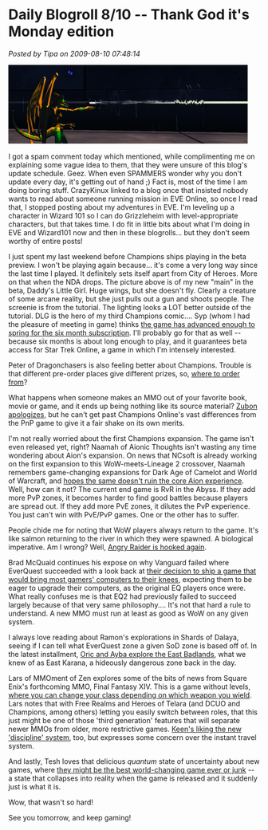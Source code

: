 # Daily Blogroll 8/10 -- Thank God it's Monday edition

*Posted by Tipa on 2009-08-10 07:48:14*

![Daddy's Little Girl in Champions Online](../../../uploads/2009/08/daddygirl.jpg "Daddy's Little Girl in Champions Online")

I got a spam comment today which mentioned, while complimenting me on explaining some vague idea to them, that they were unsure of this blog's update schedule. Geez. When even SPAMMERS wonder why you don't update every day, it's getting out of hand ;) Fact is, most of the time I am doing boring stuff. CrazyKinux linked to a blog once that insisted nobody wants to read about someone running mission in EVE Online, so once I read that, I stopped posting about my adventures in EVE. I'm leveling up a character in Wizard 101 so I can do Grizzleheim with level-appropriate characters, but that takes time. I do fit in little bits about what I'm doing in EVE and Wizard101 now and then in these blogrolls... but they don't seem worthy of entire posts!

I just spent my last weekend before Champions ships playing in the beta preview. I won't be playing again because... it's come a very long way since the last time I played. It definitely sets itself apart from City of Heroes. More on that when the NDA drops. The picture above is of my new "main" in the beta, Daddy's Little Girl. Huge wings, but she doesn't fly. Clearly a creature of some arcane reality, but she just pulls out a gun and shoots people. The screenie is from the tutorial. The lighting looks a LOT better outside of the tutorial. DLG is the hero of my third Champions comic.... Syp (whom I had the pleasure of meeting in game) thinks [the game has advanced enough to spring for the six month subscription](http://biobreak.wordpress.com/). I'll probably go for that as well -- because six months is about long enough to play, and it guarantees beta access for Star Trek Online, a game in which I'm intensely interested.

Peter of Dragonchasers is also feeling better about Champions. Trouble is that different pre-order places give different prizes, so, [where to order from](http://dragonchasers.com/2009/08/09/flip-flop-on-champions-online/)? 

What happens when someone makes an MMO out of your favorite book, movie or game, and it ends up being nothing like its source material? [Zubon apologizes](http://www.killtenrats.com/2009/08/09/why-you-should-not-listen-to-me-about-champions-online/), but he can't get past Champions Online's vast differences from the PnP game to give it a fair shake on its own merits.

I'm not really worried about the first Champions expansion. The game isn't even released yet, right? Naamah of Aionic Thoughts isn't wasting any time wondering about Aion's expansion. On news that NCsoft is already working on the first expansion to this WoW-meets-Lineage 2 crossover, Naamah remembers game-changing expansions for Dark Age of Camelot and World of Warcraft, and [hopes the same doesn't ruin the core Aion experience](http://aionicthoughts.wordpress.com/2009/08/10/dance-with-the-one-who-brung-ya/). Well, how can it not? The current end game is RvR in the Abyss. If they add more PvP zones, it becomes harder to find good battles because players are spread out. If they add more PvE zones, it dilutes the PvP experience. You just can't win with PvE/PvP games. One or the other has to suffer.

People chide me for noting that WoW players always return to the game. It's like salmon returning to the river in which they were spawned. A biological imperative. Am I wrong? Well, [Angry Raider is hooked again](http://www.angryraider.com/archives/143). 

Brad McQuaid continues his expose on why Vanguard failed where EverQuest succeeded with a look back at [their decision to ship a game that would bring most gamers' computers to their knees](http://www.bradmcquaid.com/Brad_McQuaid/Blog/Entries/2009/8/9_Vanguard__Post-mortem_Part_3.html), expecting them to be eager to upgrade their computers, as the original EQ players once were. What really confuses me is that EQ2 had previously failed to succeed largely because of that very same philosophy.... It's not that hard a rule to understand. A new MMO must run at least as good as WoW on any given system.

I always love reading about Ramon's explorations in Shards of Dalaya, seeing if I can tell what EverQuest zone a given SoD zone is based off of. In the latest installment, [Oric and Ayba explore the East Badlands](http://dalayan.wordpress.com/2009/08/09/the-secrets-of-heartland-plateau/), what we knew of as East Karana, a hideously dangerous zone back in the day.

Lars of MMOment of Zen explores some of the bits of news from Square Enix's forthcoming MMO, Final Fantasy XIV. This is a game without levels, [where you can change your class depending on which weapon you wield](http://mmomentofzen.blogspot.com/2009/08/you-are-what-you-wear.html). Lars notes that with Free Realms and Heroes of Telara (and DCUO and Champions, among others) letting you easily switch between roles, that this just might be one of those 'third generation' features that will separate newer MMOs from older, more restrictive games. [Keen's liking the new 'discipline' system](http://www.keenandgraev.com/?p=2786), too, but expresses some concern over the instant travel system.

And lastly, Tesh loves that delicious *quantum* state of uncertainty about new games, where [they might be the best world-changing game ever or junk](http://tishtoshtesh.wordpress.com/2009/08/07/schroedingers-game/) -- a state that collapses into reality when the game is released and it suddenly just is what it is. 

Wow, that wasn't so hard!

See you tomorrow, and keep gaming!

